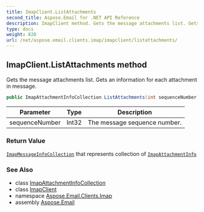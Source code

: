 ```yaml
---
title: ImapClient.ListAttachments
second_title: Aspose.Email for .NET API Reference
description: ImapClient method. Gets the message attachments list. Gets an information for each attachment in message
type: docs
weight: 820
url: /net/aspose.email.clients.imap/imapclient/listattachments/
---
```

## ImapClient.ListAttachments method

Gets the message attachments list. Gets an information for each attachment in message.

```csharp
public ImapAttachmentInfoCollection ListAttachments(int sequenceNumber)
```

| Parameter | Type | Description |
| --- | --- | --- |
| sequenceNumber | Int32 | The message sequence number. |

### Return Value

[`ImapMessageInfoCollection`](../../imapmessageinfocollection/) that represents collection of [`ImapAttachmentInfo`](../../imapattachmentinfo/)

### See Also

* class [ImapAttachmentInfoCollection](../../imapattachmentinfocollection/)
* class [ImapClient](../)
* namespace [Aspose.Email.Clients.Imap](../../imapclient/)
* assembly [Aspose.Email](../../../)


